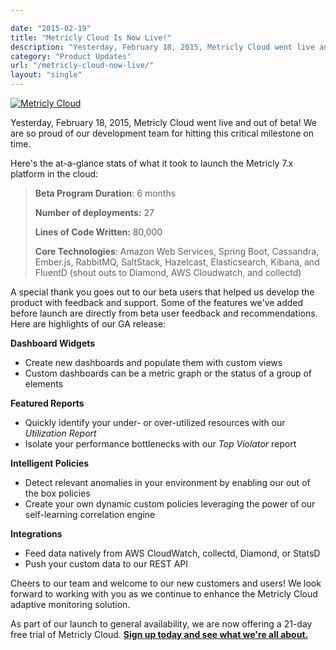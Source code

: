 ```yaml
---

date: "2015-02-19"
title: "Metricly Cloud Is Now Live!"
description: "Yesterday, February 18, 2015, Metricly Cloud went live and out of beta! Here’s a look at what it took to launch the Metricly 7.x platform in the cloud."
category: "Product Updates"
url: "/metricly-cloud-now-live/"
layout: "single"
---
```


[![Metricly Cloud](https://s3-us-west-2.amazonaws.com/com-netuitive-app-usw2-public/wp-content/uploads/2016/03/celebrate-e1457534034602.png)](https://s3-us-west-2.amazonaws.com/com-netuitive-app-usw2-public/wp-content/uploads/2016/03/celebrate-e1457534034602.png)

Yesterday, February 18, 2015, Metricly Cloud went live and out of beta!  We are so proud of our development team for hitting this critical milestone on time.

Here's the at-a-glance stats of what it took to launch the Metricly 7.x platform in the cloud:

> **Beta Program Duration**:  6 months
>
> **Number of deployments:** 27
>
> **Lines of Code Written:** 80,000
>
> **Core Technologies**: Amazon Web Services, Spring Boot, Cassandra, Ember.js, RabbitMQ, SaltStack, Hazelcast, Elasticsearch, Kibana, and FluentD (shout outs to Diamond, AWS Cloudwatch, and collectd)

A special thank you goes out to our beta users that helped us develop the product with feedback and support.  Some of the features we've added before launch are directly from beta user feedback and recommendations.  Here are highlights of our GA release:

**Dashboard Widgets**

-   Create new dashboards and populate them with custom views
-   Custom dashboards can be a metric graph or the status of a group of elements

**Featured Reports**

-   Quickly identify your under- or over-utilized resources with our *Utilization Report*
-   Isolate your performance bottlenecks with our  *Top Violator* report

**Intelligent Policies**

-   Detect relevant anomalies in your environment by enabling our out of the box policies
-   Create your own dynamic custom policies leveraging the power of our self-learning correlation engine

**Integrations**

-   Feed data natively from AWS CloudWatch, collectd, Diamond, or StatsD
-   Push your custom data to our REST API

Cheers to our team and welcome to our new customers and users!  We look forward to working with you as we continue to enhance the Metricly Cloud adaptive monitoring solution.

As part of our launch to general availability, we are now offering a 21-day free trial of Metricly Cloud. **[Sign up today and see what we're all about.](/signup "Sign Up for Metricly Cloud")**
